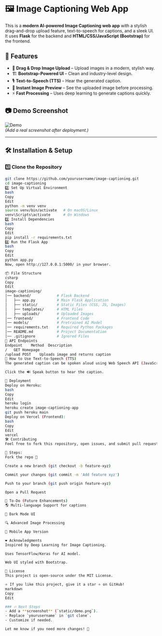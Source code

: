 # 🖼️ Image Captioning Web App

This is a **modern AI-powered Image Captioning web app** with a stylish drag-and-drop upload feature, text-to-speech for captions, and a sleek UI. It uses **Flask** for the backend and **HTML/CSS/JavaScript (Bootstrap)** for the frontend.

## 🚀 Features
- 📂 **Drag & Drop Image Upload** – Upload images in a modern, stylish way.
- 🏗️ **Bootstrap-Powered UI** – Clean and industry-level design.
- 🎙️ **Text-to-Speech (TTS)** – Hear the generated caption.
- 📸 **Instant Image Preview** – See the uploaded image before processing.
- ⚡ **Fast Processing** – Uses deep learning to generate captions quickly.

## 📷 Demo Screenshot  
![Demo](static/demo.png)  
*(Add a real screenshot after deployment.)*

---

## 🛠️ Installation & Setup

### 1️⃣ Clone the Repository
```bash
git clone https://github.com/yourusername/image-captioning.git
cd image-captioning
2️⃣ Set Up Virtual Environment
bash
Copy
Edit
python -m venv venv
source venv/bin/activate   # On macOS/Linux
venv\Scripts\activate      # On Windows
3️⃣ Install Dependencies
bash
Copy
Edit
pip install -r requirements.txt
4️⃣ Run the Flask App
bash
Copy
Edit
python app.py
Now, open http://127.0.0.1:5000/ in your browser.

📦 File Structure
csharp
Copy
Edit
image-captioning/
│── backend/            # Flask Backend
│   ├── app.py          # Main Flask Application
│   ├── static/         # Static Files (CSS, JS, Images)
│   ├── templates/      # HTML Files
│   ├── uploads/        # Uploaded Images
│── frontend/           # Frontend Code
│── models/             # Pretrained AI Model
│── requirements.txt    # Required Python Packages
│── README.md           # Project Documentation
│── .gitignore          # Ignored Files
📜 API Endpoints
Endpoint	Method	Description
/	GET	Homepage
/upload	POST	Uploads image and returns caption
🎤 How to Use Text-to-Speech (TTS)
The generated caption can be spoken aloud using Web Speech API (JavaScript).

Click the 🔊 Speak button to hear the caption.

🚀 Deployment
Deploy on Heroku:
bash
Copy
Edit
heroku login
heroku create image-captioning-app
git push heroku main
Deploy on Vercel (Frontend):
bash
Copy
Edit
vercel
🛠️ Contributing
Feel free to fork this repository, open issues, and submit pull requests.

📌 Steps:
Fork the repo 🍴

Create a new branch (git checkout -b feature-xyz)

Commit your changes (git commit -m 'Add feature xyz')

Push to your branch (git push origin feature-xyz)

Open a Pull Request

🎯 To-Do (Future Enhancements)
🌎 Multi-language Support for captions

🌙 Dark Mode UI

🔍 Advanced Image Processing

📲 Mobile App Version

❤️ Acknowledgments
Inspired by Deep Learning for Image Captioning.

Uses TensorFlow/Keras for AI model.

Web UI styled with Bootstrap.

📜 License
This project is open-source under the MIT License.

⭐ If you like this project, give it a star ⭐ on GitHub!
markdown
Copy
Edit

### 🔥 Next Steps
- Add a **screenshot** (`static/demo.png`).
- Replace `yourusername` in `git clone`.
- Customize if needed.

Let me know if you need more changes! 🚀
